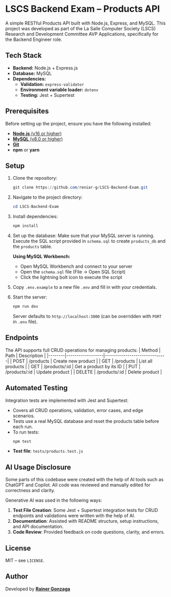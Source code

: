 # LSCS Backend Exam – Products API

A simple RESTful Products API built with Node.js, Express, and MySQL. This project was developed as part of the La Salle Computer Society (LSCS) Research and Development Committee AVP Applications, specifically for the Backend Engineer role.

## Tech Stack
- **Backend:** Node.js + Express.js
- **Database:** MySQL 
- **Dependencies:**
	- **Validation:** `express-validator`
	- **Environment variable loader:** `dotenv`
	- **Testing:** Jest + Supertest

## Prerequisites
Before setting up the project, ensure you have the following installed:
- [**Node.js** (v16 or higher)](https://nodejs.org/)
- [**MySQL** (v8.0 or higher)](https://dev.mysql.com/downloads/mysql/)
- [**Git**](https://git-scm.com/downloads)
- **npm** or **yarn**

## Setup
1. Clone the repository:
	 ```powershell
	 git clone https://github.com/reniar-g/LSCS-Backend-Exam.git
	 ```

2. Navigate to the project directory:
	 ```powershell
	 cd LSCS-Backend-Exam
	 ```

3. Install dependencies:
	 ```powershell
	 npm install
	 ```
4. Set up the database:
	Make sure that your MySQL server is running. Execute the SQL script provided in `schema.sql` to create `products_db` and the `products` table.
	
	**Using MySQL Workbench:**
	- Open MySQL Workbench and connect to your server
	- Open the `schema.sql` file (File → Open SQL Script)
	- Click the lightning bolt icon to execute the script
5. Copy `.env.example` to a new file `.env` and fill in with your credentials.
6. Start the server:
	 ```powershell
	 npm run dev
	 ```
	 Server defaults to `http://localhost:3000` (can be overridden with `PORT` in `.env` file).

## Endpoints
The API supports full CRUD operations for managing products:
| Method | Path             | Description                  | 
|--------|------------------|------------------------------|
| POST   | /products        | Create new product           | 
| GET    | /products        | List all products            | 
| GET    | /products/:id    | Get a product by its ID      | 
| PUT    | /products/:id    | Update product               |
| DELETE | /products/:id    | Delete product               |

## Automated Testing
Integration tests are implemented with Jest and Supertest:
- Covers all CRUD operations, validation, error cases, and edge scenarios.
- Tests use a real MySQL database and reset the products table before each run.
- To run tests:
	```powershell
	npm test
	```
- **Test file**: `tests/products.test.js`

## AI Usage Disclosure
Some parts of this codebase were created with the help of AI tools such as ChatGPT and Copilot. All code was reviewed and manually edited for correctness and clarity.

Generative AI was used in the following ways:
1. **Test File Creation**: Some Jest + Supertest integration tests for CRUD endpoints and validations were written with the help of AI.
2. **Documentation**: Assisted with README structure, setup instructions, and API documentation.
3. **Code Review**: Provided feedback on code questions, clarity, and errors.

## License
MIT – see `LICENSE`.

## Author

Developed by **[Rainer Gonzaga](https://github.com/reniar-g)**

